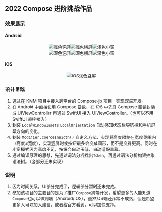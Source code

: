 ## 2022 Compose 进阶挑战作品

### 效果展示

#### Android

<center class="half">
<img alt="浅色竖屏" src="./images/android1.png"/><img alt="浅色横屏" src="./images/android2.png"/><img alt="浅色小窗" src="./images/android3.png"/>
</center>

<center class="half">
<img alt="深色竖屏" src="./images/android4.png"/><img alt="深色横屏" src="./images/android5.png"/><img alt="深色小窗" src="./images/android6.png"/>
</center>

#### iOS

<center class="half">
<img alt="iOS浅色竖屏" src="./images/ios.png"/>
</center>

### 设计思路

1. 通过在 KMM 项目中接入跨平台的 Compose-jb 项目，实现双端开发。
2. 在 Android 中直接使用 Compose 函数，在 iOS 中先将 Compose 函数封装成 UIViewController 再通过 SwiftUI 接入 UIViewController。（也可以不用 SwiftUI 直接接入）
3. 封装 `LocalWindowInsets` `LocalOrientation` 自动感知状态栏导航栏和手机屏幕方向的变化。
4. 封装 `Modifier.coerceInWidth()` 自定义方法，实现将高度限制在宽度范围内（高度≤宽度），实现竖屏时候按钮最多会变成圆形，而不是变得更高。同时在小窗模式因为高度不足，按钮会自动压低，自动适配屏幕。
5. 通过编译原理的思想，先通过词法分析找出`Token`，再通过语法分析构建抽象语法树。（这部分还未实现）

### 说明

1. 因为时间关系，UI部分完成了，逻辑部分暂时还未完成。
2. 参加该项目的主要目的是为了推广`Compose`跨端开发，希望更多的人能知道`Compose`也可以做跨端（Android/iOS），虽然iOS端还非常不成熟，但是希望更多人可以加入建设，或者给官方看到，可以加快支持。